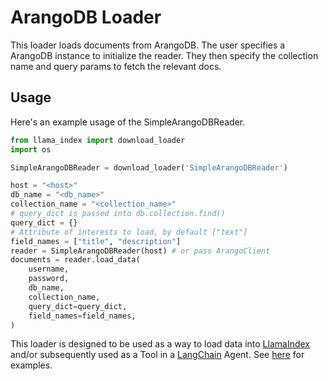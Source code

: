 # ArangoDB Loader

This loader loads documents from ArangoDB. The user specifies a ArangoDB instance to
initialize the reader. They then specify the collection name and query params to
fetch the relevant docs.

## Usage

Here's an example usage of the SimpleArangoDBReader.

```python
from llama_index import download_loader
import os

SimpleArangoDBReader = download_loader('SimpleArangoDBReader')

host = "<host>"
db_name = "<db_name>"
collection_name = "<collection_name>"
# query_dict is passed into db.collection.find()
query_dict = {}
# Attribute of interests to load, by default ["text"]
field_names = ["title", "description"]
reader = SimpleArangoDBReader(host) # or pass ArangoClient
documents = reader.load_data(
    username,
    password,
    db_name,
    collection_name,
    query_dict=query_dict,
    field_names=field_names,
)
```

This loader is designed to be used as a way to load data into [LlamaIndex](https://github.com/run-llama/llama_index/tree/main/llama_index) and/or subsequently used as a Tool in a [LangChain](https://github.com/hwchase17/langchain) Agent. See [here](https://github.com/run-llama/llama-hub/tree/main/llama_hub) for examples.
